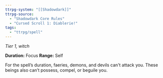 ```yaml
---
ttrpg-system: "[[Shadowdark]]"
ttrpg-source: 
  - "Shadowdark Core Rules"
  - "Cursed Scroll 1: Diablerie!"
tags:
  - "ttrpg/spell"
---
```

*Tier 1, witch*

**Duration:** Focus
**Range:** Self

For the spell’s duration, faeries, demons, and devils can't attack you. These beings also can’t possess, compel, or beguile you.
